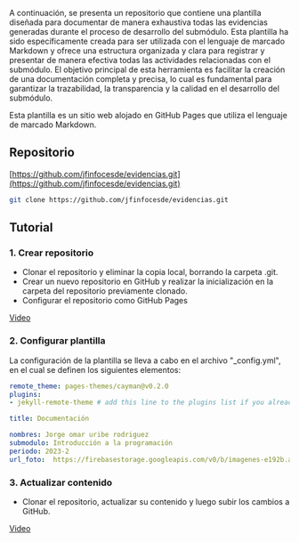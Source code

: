 A continuación, se presenta un repositorio que contiene una plantilla diseñada para documentar de manera exhaustiva todas las evidencias generadas durante el proceso de desarrollo del submódulo. Esta plantilla ha sido específicamente creada para ser utilizada con el lenguaje de marcado Markdown y ofrece una estructura organizada y clara para registrar y presentar de manera efectiva todas las actividades relacionadas con el submódulo. El objetivo principal de esta herramienta es facilitar la creación de una documentación completa y precisa, lo cual es fundamental para garantizar la trazabilidad, la transparencia y la calidad en el desarrollo del submódulo.

Esta plantilla es un sitio web alojado en GitHub Pages que utiliza el lenguaje de marcado Markdown.

## Repositorio

[https://github.com/jfinfocesde/evidencias.git](https://github.com/jfinfocesde/evidencias.git)

```bash copy
git clone https://github.com/jfinfocesde/evidencias.git
```

## Tutorial

### 1. Crear repositorio 

- Clonar el repositorio y eliminar la copia local, borrando la carpeta .git.
- Crear un nuevo repositorio en GitHub y realizar la inicialización en la carpeta del repositorio previamente clonado.
- Configurar el repositorio como GitHub Pages

[Video](https://firebasestorage.googleapis.com/v0/b/cesde-7fe22.appspot.com/o/Documentaci%C3%B3n%20Evidencias%2FEvidencias-Crear%20Repositorio.mp4?alt=media&token=2aaf8337-8a38-427a-9cf9-fb6aa7454f92)

### 2. Configurar plantilla

La configuración de la plantilla se lleva a cabo en el archivo "_config.yml", en el cual se definen los siguientes elementos:

```yml
remote_theme: pages-themes/cayman@v0.2.0
plugins:
- jekyll-remote-theme # add this line to the plugins list if you already have one

title: Documentación

nombres: Jorge omar uribe rodriguez
submodulo: Introducción a la programación
periodo: 2023-2
url_foto:  https://firebasestorage.googleapis.com/v0/b/imagenes-e192b.appspot.com/o/imagen%20jorge%20uribe%20jpeg.jpg?alt=media&token=59e3d70c-68b2-48e9-8ecc-7e92773fbe6e
```

### 3. Actualizar contenido

- Clonar el repositorio, actualizar su contenido y luego subir los cambios a GitHub.

[Video](https://firebasestorage.googleapis.com/v0/b/cesde-7fe22.appspot.com/o/Documentaci%C3%B3n%20Evidencias%2FEvidencias-Actualizar%20contenido.mp4?alt=media&token=00b5a3b6-ac65-4cf9-8dad-73aab6bad425)
